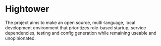 # Hightower

The project aims to make an open source, multi-language, local development environment that prioritizes role-based startup, service dependencies, testing and config generation while remaining useable and unopinionated.
